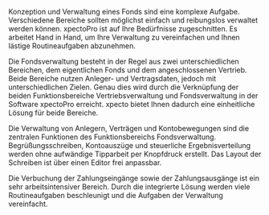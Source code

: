 Konzeption und Verwaltung eines Fonds sind eine komplexe Aufgabe. Verschiedene Bereiche sollten möglichst einfach und reibungslos verwaltet werden können. xpectoPro ist auf Ihre Bedürfnisse zugeschnitten. Es arbeitet Hand in Hand, um Ihre Verwaltung zu vereinfachen und Ihnen lästige Routineaufgaben abzunehmen.

Die Fondsverwaltung besteht in der Regel aus zwei unterschiedlichen Bereichen, dem eigentlichen Fonds und dem angeschlossenen Vertrieb. Beide Bereiche nutzen Anleger- und Vertragsdaten, jedoch mit unterschiedlichen Zielen. Genau dies wird durch die Verknüpfung der beiden Funktionsbereiche Vertriebsverwaltung und Fondsverwaltung in der Software xpectoPro erreicht. xpecto bietet Ihnen dadurch eine einheitliche Lösung für beide Bereiche.

Die Verwaltung von Anlegern, Verträgen und Kontobewegungen sind die zentralen Funktionen des Funktionsbereichs Fondsverwaltung. Begrüßungsschreiben, Kontoauszüge und steuerliche Ergebnisverteilung werden ohne aufwändige Tipparbeit per Knopfdruck erstellt. Das Layout der Schreiben ist über einen Editor frei anpassbar.

Die Verbuchung der Zahlungseingänge sowie der Zahlungsausgänge ist ein sehr arbeitsintensiver Bereich. Durch die integrierte Lösung werden viele Routineaufgaben beschleunigt und die Aufgaben der Verwaltung vereinfacht. 